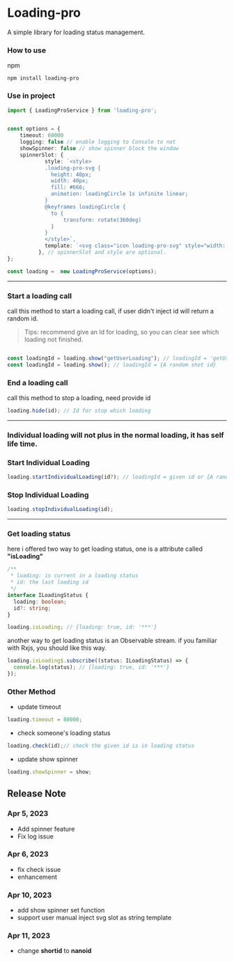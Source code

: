 # Loading-pro

A simple library for loading status management.

### How to use

npm

```
npm install loading-pro
```

### Use in project

```typescript
import { LoadingProService } from 'loading-pro';


const options = {
    timeout: 60000
    logging: false // enable logging to Console to not
    showSpinner: false // show spinner block the window
    spinnerSlot: {
            style: `<style>
            .loading-pro-svg {
              height: 40px;
              width: 40px;
              fill: #666;
              animation: loadingCircle 1s infinite linear;
            }
            @keyframes loadingCircle {
              to {
                  transform: rotate(360deg)
              }
            }
            </style>`,
            template: `<svg class="icon loading-pro-svg" style="width: 1em;height: 1em;vertical-align: middle;fill: currentColor;overflow: hidden;" viewBox="0 0 1024 1024" version="1.1" xmlns="http://www.w3.org/2000/svg" p-id="613"><path d="M384 128a128 128 0 1 1 255.936-0.064A128 128 0 0 1 384 128z m271.552 112.448a128 128 0 1 1 255.936-0.064 128 128 0 0 1-255.936 0.064zM832 512a64 64 0 1 1 128 0 64 64 0 0 1-128 0z m-112.448 271.552a64 64 0 1 1 128 0 64 64 0 0 1-128 0zM448 896a64 64 0 0 1 128 0 64 64 0 0 1-128 0z m-271.552-112.448a64 64 0 0 1 128 0 64 64 0 0 1-128 0z m-32-543.104a96 96 0 0 1 192 0 96 96 0 0 1-192 0zM56 512a72 72 0 1 1 144 0 72 72 0 0 1-144 0z" fill="" p-id="614"></path></svg>`,
          }, // spinnerSlot and style are optional.
};

const loading =  new LoadingProService(options);

```
------------------
### Start a loading call

call this method to start a loading call, if user didn't inject id
will return a random id. 

> Tips: recommend give an Id for loading, so you can clear see which loading not finished.

```typescript

const loadingId = loading.show("getUserLoading"); // loadingId = 'getUserLoading'
const loadingId = loading.show(); // loadingId = {A random shot id}

```

### End a loading call

call this method to stop a loading, need provide id

```typescript
loading.hide(id); // Id for stop which loading
```

-------------------------------------------
### Individual loading will not plus in the normal loading, it has self life time.
### Start Individual Loading

```typescript
loading.startIndividualLoading(id?); // loadingId = given id or {A random shot id}
```

### Stop Individual Loading

```typescript
loading.stopIndividualLoading(id);
```

-----------

### Get loading status

here i offered two way to get loading status, one is a attribute called **"isLoading"**

```typescript
/**
 * loading: is current in a loading status
 * id: the last loading id
 */
interface ILoadingStatus {
  loading: boolean;
  id?: string;
}
```

```typescript
loading.isLoading; // {loading: true, id: '***'}
```

another way to get loading status is an Observable stream.
if you familiar with Rxjs, you should like this way.

```typescript
loading.isLoading$.subscribe((status: ILoadingStatus) => {
  console.log(status); // {loading: true, id: '***'}
});
```

### Other Method

* update timeout

```typescript
loading.timeout = 80000;
```

* check someone's loading status

```typescript
loading.check(id);// check the given id is in loading status
```

* update show spinner

```typescript
loading.showSpinner = show;
```


## Release Note

### Apr 5, 2023

- Add spinner feature
- Fix log issue

### Apr 6, 2023

- fix check issue
- enhancement

### Apr 10, 2023

- add show spinner set function
- support user manual inject svg slot as string template

### Apr 11, 2023

- change **shortid** to **nanoid**
